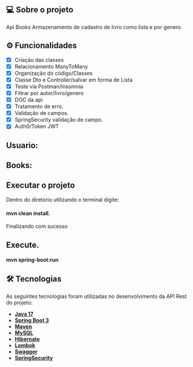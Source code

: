 ## 💻 Sobre o projeto

Api Books Armazenamento de cadastro de livro como lista e por genero.

## ⚙️ Funcionalidades
- [x] Criação das classes
- [x] Relacionamento ManyToMany
- [x] Organização do código/Classes
- [x] Classe Dto e Controller/salvar em forma de Lista
- [x] Teste via Postman/Insomnia
- [x] Filtrar por autor/livro/genero
- [x] DOC da api
- [x] Tratamento de erro.
- [x] Validação de campos.
- [x] SpringSecurity validação de campo.
- [x] Auth0/Token JWT

## Usuario:

## Books:


## Executar o projeto
Dentro do diretorio utilizando o terminal digite:

#### mvn clean install.

Finalizando com sucesso

## Execute.

#### mvn spring-boot:run

## 

## 🛠 Tecnologias

As seguintes tecnologias foram utilizadas no desenvolvimento da API Rest do projeto:

- **[Java 17](https://www.oracle.com/java)**
- **[Spring Boot 3](https://spring.io/projects/spring-boot)**
- **[Maven](https://maven.apache.org)**
- **[MySQL](https://www.mysql.com)**
- **[Hibernate](https://hibernate.org)**
- **[Lombok](https://projectlombok.org)**
- **[Swagger](https://swagger.io/docs/specification/about/)**
- **[SpringSecurity](https://docs.spring.io/spring-security/reference/index.html)**
